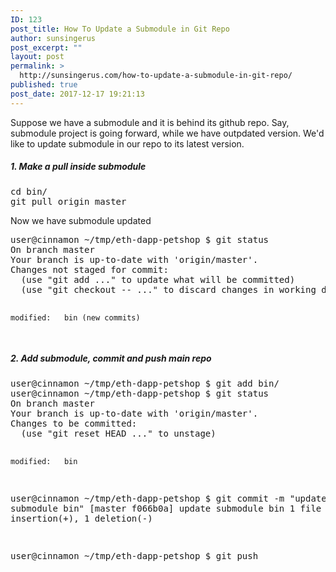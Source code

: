 ```yaml
---
ID: 123
post_title: How To Update a Submodule in Git Repo
author: sunsingerus
post_excerpt: ""
layout: post
permalink: >
  http://sunsingerus.com/how-to-update-a-submodule-in-git-repo/
published: true
post_date: 2017-12-17 19:21:13
---
```

Suppose we have a submodule and it is behind its github repo. Say, submodule project is going forward, while we have outpdated version. We'd like to update submodule in our repo to its latest version.
<h5>1. Make a pull inside submodule</h5>
<pre>cd bin/
git pull origin master
</pre>
Now we have submodule updated
<pre>user@cinnamon ~/tmp/eth-dapp-petshop $ git status
On branch master
Your branch is up-to-date with 'origin/master'.
Changes not staged for commit:
  (use "git add ..." to update what will be committed)
  (use "git checkout -- ..." to discard changes in working directory)

	modified:   bin (new commits)
</pre>
<h5>2. Add submodule, commit and push main repo</h5>
<pre>user@cinnamon ~/tmp/eth-dapp-petshop $ git add bin/
user@cinnamon ~/tmp/eth-dapp-petshop $ git status
On branch master
Your branch is up-to-date with 'origin/master'.
Changes to be committed:
  (use "git reset HEAD ..." to unstage)

	modified:   bin

user@cinnamon ~/tmp/eth-dapp-petshop $ git commit -m "update submodule bin"
[master f066b0a] update submodule bin
 1 file changed, 1 insertion(+), 1 deletion(-)

user@cinnamon ~/tmp/eth-dapp-petshop $ git push
</pre>